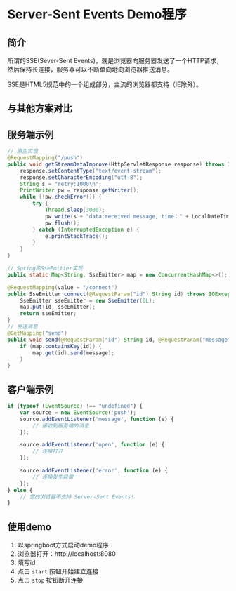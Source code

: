 # Server-Sent Events Demo程序
## 简介
所谓的SSE(Sever-Sent Events)，就是浏览器向服务器发送了一个HTTP请求，
然后保持长连接，服务器可以不断单向地向浏览器推送消息。

SSE是HTML5规范中的一个组成部分，主流的浏览器都支持（IE除外）。

## 与其他方案对比


## 服务端示例
```java
// 原生实现
@RequestMapping("/push")
public void getStreamDataImprove(HttpServletResponse response) throws IOException {
    response.setContentType("text/event-stream");
    response.setCharacterEncoding("utf-8");
    String s = "retry:1000\n";
    PrintWriter pw = response.getWriter();
    while (!pw.checkError()) {
        try {
            Thread.sleep(3000);
            pw.write(s + "data:received message, time：" + LocalDateTime.now().toLocalTime() + "\n\n");
            pw.flush();
        } catch (InterruptedException e) {
            e.printStackTrace();
        }
    }
}

// Spring的SseEmitter实现
public static Map<String, SseEmitter> map = new ConcurrentHashMap<>();

@RequestMapping(value = "/connect")
public SseEmitter connect(@RequestParam("id") String id) throws IOException {
    SseEmitter sseEmitter = new SseEmitter(0L);
    map.put(id, sseEmitter);
    return sseEmitter;
}
// 发送消息
@GetMapping("send")
public void send(@RequestParam("id") String id, @RequestParam("message") String message) throws IOException {
    if (map.containsKey(id)) {
        map.get(id).send(message);
    }
}
```
## 客户端示例
```javascript
if (typeof (EventSource) !== "undefined") {
    var source = new EventSource('push');
    source.addEventListener('message', function (e) {
        // 接收到服务端的消息
    });

    source.addEventListener('open', function (e) {
        // 连接打开
    });

    source.addEventListener('error', function (e) {
        // 连接发生异常
    });
} else {
    // 您的浏览器不支持 Server-Sent Events!
}
```
## 使用demo
1. 以springboot方式启动demo程序
2. 浏览器打开：http://localhost:8080
3. 填写id
4. 点击 `start` 按钮开始建立连接
5. 点击 `stop` 按钮断开连接